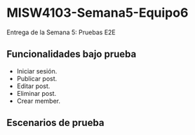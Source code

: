 # MISW4103-Semana5-Equipo6
Entrega de la Semana 5: Pruebas E2E

## Funcionalidades bajo prueba
* Iniciar sesión.
* Publicar post.
* Editar post.
* Eliminar post.
* Crear member.

## Escenarios de prueba

